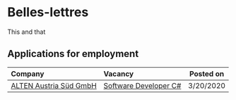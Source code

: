 # Belles-lettres

This and that

## Applications for employment

|Company|Vacancy|Posted on|
|:----------|:-------|:---------------:|
|[ALTEN Austria Süd GmbH](https://www.alten.at)|[Software Developer C#](applications-for-employment/alten/software-developer-csharp/motivational-letter.md)|3/20/2020|
